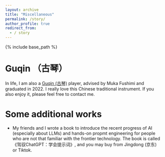 ```yaml
---
layout: archive
title: "Miscellaneous"
permalink: /story/
author_profile: true
redirect_from:
  - / story
---
```


{% include base_path %}

Guqin （古琴）
======
In life, I am also a [Guqin (古琴)](https://www.bilibili.com/video/BV1Cp4y1W7mF/?vd_source=e064aa5c778fd7d6029361e1f3255d9b) player, advised by Muka Fushimi and graduated in 2022.
I really love this Chinese traditional instrument.
If you also enjoy it, please feel free to contact me.

Some additional works
======
* My friends and I wrote a book to introduce the recent progress of AI (especially about LLMs) and hands-on propmt engineering for people who are not that familiar with the frontier technology. The book is called 《驾驭ChatGPT：学会提示词》, and you may buy from Jingdong (京东) or Tiktok.

  

